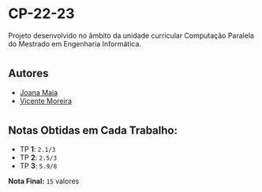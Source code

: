 # CP-22-23

Projeto desenvolvido no âmbito da unidade curricular Computação Paralela do Mestrado em Engenharia Informática.

#
## **Autores**
- [Joana Maia](https://github.com/marshaia)
- [Vicente Moreira](https://github.com/VicShadow)

#
## **Notas Obtidas em Cada Trabalho:**
- TP **1**: `2.1/3`
- TP **2**: `2.5/3`
-  TP **3**: `5.9/8`


**Nota Final:** `15` valores